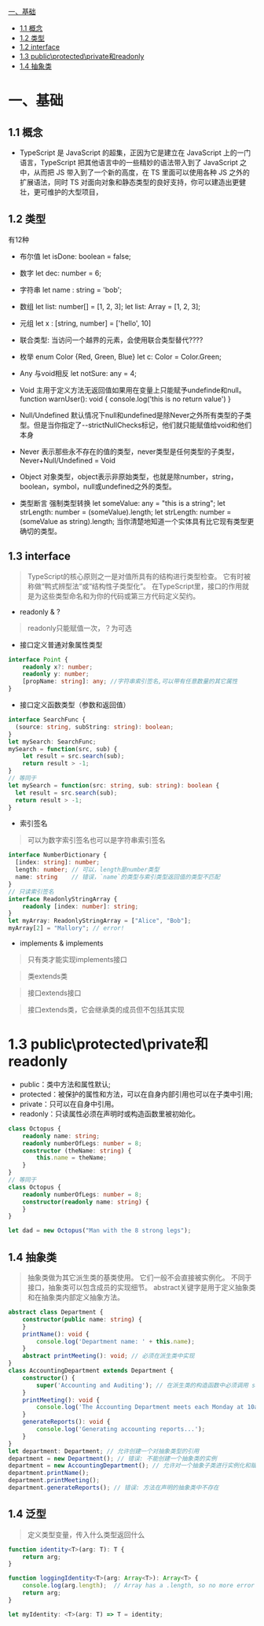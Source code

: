 [一、基础](#一、基础)
- [1.1 概念](#11-概念)
- [1.2 类型 ](#12-类型 )
- [1.2 interface ](#12-interface )
- [1.3 public\protected\private和readonly](#13-public\protected\private和readonly)
- [1.4 抽象类](#14-抽象类)


# 一、基础

## 1.1 概念
* TypeScript 是 JavaScript 的超集，正因为它是建立在 JavaScript 上的一门语言，TypeScript 把其他语言中的一些精妙的语法带入到了 JavaScript 之中，从而把 JS 带入到了一个新的高度，在 TS 里面可以使用各种 JS 之外的扩展语法，同时 TS 对面向对象和静态类型的良好支持，你可以建造出更健壮，更可维护的大型项目，


## 1.2 类型
有12种

* 布尔值 let isDone: boolean = false;

* 数字 let dec: number = 6;

* 字符串 let name : string = 'bob';

* 数组 let list: number[] = [1, 2, 3]; let list: Array<number> = [1, 2, 3];

* 元组 let x : [string, number] = ['hello', 10]

* 联合类型: 当访问一个越界的元素，会使用联合类型替代????

* 枚举 enum Color {Red, Green, Blue} let c: Color = Color.Green;

* Any 与void相反 let notSure: any = 4;

* Void 主用于定义方法无返回值如果用在变量上只能赋予undefinde和null。function warnUser(): void { console.log('this is no return value') }

* Null/Undefined 默认情况下null和undefined是除Never之外所有类型的子类型。但是当你指定了--strictNullChecks标记，他们就只能赋值给void和他们本身

* Never 表示那些永不存在的值的类型，never类型是任何类型的子类型，Never+Null/Undefined = Void

* Object 对象类型，object表示非原始类型，也就是除number，string，boolean，symbol，null或undefined之外的类型。

* 类型断言 强制类型转换 
let someValue: any = "this is a string";
let strLength: number = (<string>someValue).length;
let strLength: number = (someValue as string).length;
当你清楚地知道一个实体具有比它现有类型更确切的类型。


## 1.3 interface
>TypeScript的核心原则之一是对值所具有的结构进行类型检查。 它有时被称做“鸭式辨型法”或“结构性子类型化”。 在TypeScript里，接口的作用就是为这些类型命名和为你的代码或第三方代码定义契约。
* readonly & ?
> readonly只能赋值一次，？为可选
* 接口定义普通对象属性类型
```ts
interface Point {
    readonly x?: number;
    readonly y: number;
    [propName: string]: any; //字符串索引签名,可以带有任意数量的其它属性
}
```
* 接口定义函数类型（参数和返回值）
```ts
interface SearchFunc {
  (source: string, subString: string): boolean;
}
let mySearch: SearchFunc;
mySearch = function(src, sub) {
    let result = src.search(sub);
    return result > -1;
}
// 等同于
let mySearch = function(src: string, sub: string): boolean {
  let result = src.search(sub);
  return result > -1;
}
```
* 索引签名
>   可以为数字索引签名也可以是字符串索引签名
```ts
interface NumberDictionary {
  [index: string]: number;
  length: number; // 可以，length是number类型
  name: string    // 错误，`name`的类型与索引类型返回值的类型不匹配
}
// 只读索引签名
interface ReadonlyStringArray {
    readonly [index: number]: string;
}
let myArray: ReadonlyStringArray = ["Alice", "Bob"];
myArray[2] = "Mallory"; // error!
```
* implements & implements
>只有类才能实现implements接口

>类extends类

>接口extends接口

>接口extends类，它会继承类的成员但不包括其实现


# 1.3 public\protected\private和readonly
* public：类中方法和属性默认;
* protected：被保护的属性和方法，可以在自身内部引用也可以在子类中引用;
* private：只可以在自身中引用。
* readonly：只读属性必须在声明时或构造函数里被初始化。
```ts
class Octopus {
    readonly name: string;
    readonly numberOfLegs: number = 8;
    constructor (theName: string) {
        this.name = theName;
    }
}
// 等同于
class Octopus {
    readonly numberOfLegs: number = 8;
    constructor(readonly name: string) {
    }
}

let dad = new Octopus("Man with the 8 strong legs");
```


## 1.4 抽象类
>抽象类做为其它派生类的基类使用。 它们一般不会直接被实例化。 不同于接口，抽象类可以包含成员的实现细节。 abstract关键字是用于定义抽象类和在抽象类内部定义抽象方法。 

```ts
abstract class Department {
    constructor(public name: string) {
    }
    printName(): void {
        console.log('Department name: ' + this.name);
    }
    abstract printMeeting(): void; // 必须在派生类中实现
}
class AccountingDepartment extends Department {
    constructor() {
        super('Accounting and Auditing'); // 在派生类的构造函数中必须调用 super()
    }
    printMeeting(): void {
        console.log('The Accounting Department meets each Monday at 10am.');
    }
    generateReports(): void {
        console.log('Generating accounting reports...');
    }
}
let department: Department; // 允许创建一个对抽象类型的引用
department = new Department(); // 错误: 不能创建一个抽象类的实例
department = new AccountingDepartment(); // 允许对一个抽象子类进行实例化和赋值
department.printName();
department.printMeeting();
department.generateReports(); // 错误: 方法在声明的抽象类中不存在
```


## 1.4 泛型
>定义类型变量<T>，传入什么类型返回什么
```ts
function identity<T>(arg: T): T {
    return arg;
}

function loggingIdentity<T>(arg: Array<T>): Array<T> {
    console.log(arg.length);  // Array has a .length, so no more error
    return arg;
}

let myIdentity: <T>(arg: T) => T = identity;
```